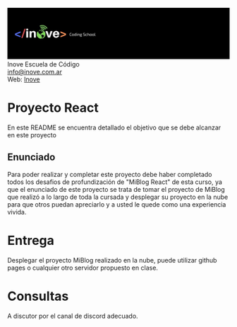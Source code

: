 ![Inove banner](/inove.jpg)
Inove Escuela de Código\
info@inove.com.ar\
Web: [Inove](http://inove.com.ar)

# Proyecto React
En este README se encuentra detallado el objetivo que se debe alcanzar en este proyecto

## Enunciado
Para poder realizar y completar este proyecto debe haber completado todos los desafios de profundización de "MiBlog React" de esta curso, ya que el enunciado de este proyecto se trata de tomar el proyecto de MiBlog que realizó a lo largo de toda la cursada y desplegar su proyecto en la nube para que otros puedan apreciarlo y a usted le quede como una experiencia vivida.

# Entrega
Desplegar el proyecto MiBlog realizado en la nube, puede utilizar github pages o cualquier otro servidor propuesto en clase.

# Consultas
A discutor por el canal de discord adecuado.
